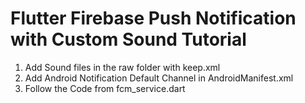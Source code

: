 # Flutter Firebase Push Notification with Custom Sound Tutorial

1. Add Sound files in the raw folder with keep.xml
2. Add Android Notification Default Channel in AndroidManifest.xml
3. Follow the Code from fcm_service.dart
